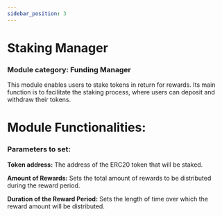 ```yaml
---
sidebar_position: 3
---
```


# Staking Manager

### Module category: Funding Manager

This module enables users to stake tokens in return for rewards. Its main function is to facilitate the staking process, where users can deposit and withdraw their tokens.

# Module Functionalities:

### Parameters to set:

**Token address:** The address of the ERC20 token that will be staked.

**Amount of Rewards:** Sets the total amount of rewards to be distributed during the reward period.

**Duration of the Reward Period:** Sets the length of time over which the reward amount will be distributed.
